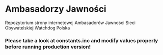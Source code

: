 # Ambasadorzy Jawności

Repozytorium strony internetowej Ambasadorów Jawności Sieci Obywatelskiej Watchdog Polska

### Please take a look at constants.inc and modify values properly before running production version!
